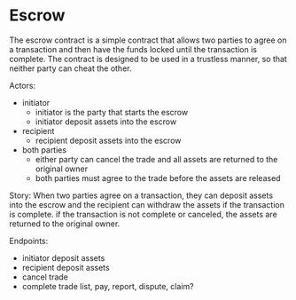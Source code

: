# Escrow

The escrow contract is a simple contract that allows two parties to agree on a transaction and then have the funds locked until the transaction is complete. The contract is designed to be used in a trustless manner, so that neither party can cheat the other.

Actors:
- initiator
  - initiator is the party that starts the escrow
  - initiator deposit assets into the escrow
- recipient
  - recipient deposit assets into the escrow
- both parties
  - either party can cancel the trade and all assets are returned to the original owner
  - both parties must agree to the trade before the assets are released

Story:
When two parties agree on a transaction, they can deposit assets into the escrow and the recipient can withdraw the assets if the transaction is complete. if the transaction is not complete or canceled, the assets are returned to the original owner.

Endpoints:
- initiator deposit assets
- recipient deposit assets
- cancel trade
- complete trade
list, pay, report, dispute, claim?